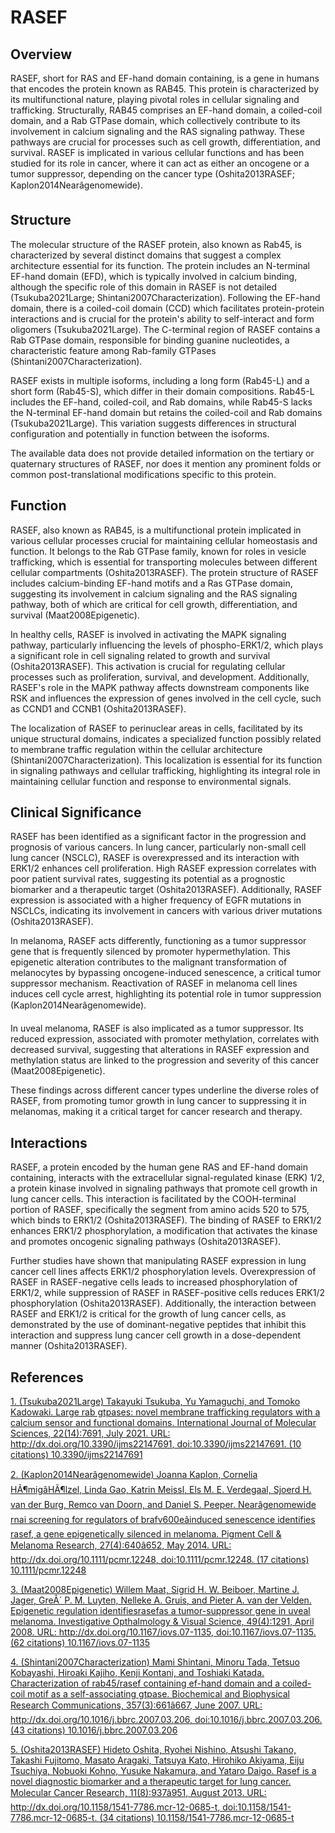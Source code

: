# RASEF

## Overview
RASEF, short for RAS and EF-hand domain containing, is a gene in humans that encodes the protein known as RAB45. This protein is characterized by its multifunctional nature, playing pivotal roles in cellular signaling and trafficking. Structurally, RAB45 comprises an EF-hand domain, a coiled-coil domain, and a Rab GTPase domain, which collectively contribute to its involvement in calcium signaling and the RAS signaling pathway. These pathways are crucial for processes such as cell growth, differentiation, and survival. RASEF is implicated in various cellular functions and has been studied for its role in cancer, where it can act as either an oncogene or a tumor suppressor, depending on the cancer type (Oshita2013RASEF; Kaplon2014Nearâgenomewide).

## Structure
The molecular structure of the RASEF protein, also known as Rab45, is characterized by several distinct domains that suggest a complex architecture essential for its function. The protein includes an N-terminal EF-hand domain (EFD), which is typically involved in calcium binding, although the specific role of this domain in RASEF is not detailed (Tsukuba2021Large; Shintani2007Characterization). Following the EF-hand domain, there is a coiled-coil domain (CCD) which facilitates protein-protein interactions and is crucial for the protein's ability to self-interact and form oligomers (Tsukuba2021Large). The C-terminal region of RASEF contains a Rab GTPase domain, responsible for binding guanine nucleotides, a characteristic feature among Rab-family GTPases (Shintani2007Characterization).

RASEF exists in multiple isoforms, including a long form (Rab45-L) and a short form (Rab45-S), which differ in their domain compositions. Rab45-L includes the EF-hand, coiled-coil, and Rab domains, while Rab45-S lacks the N-terminal EF-hand domain but retains the coiled-coil and Rab domains (Tsukuba2021Large). This variation suggests differences in structural configuration and potentially in function between the isoforms.

The available data does not provide detailed information on the tertiary or quaternary structures of RASEF, nor does it mention any prominent folds or common post-translational modifications specific to this protein.

## Function
RASEF, also known as RAB45, is a multifunctional protein implicated in various cellular processes crucial for maintaining cellular homeostasis and function. It belongs to the Rab GTPase family, known for roles in vesicle trafficking, which is essential for transporting molecules between different cellular compartments (Oshita2013RASEF). The protein structure of RASEF includes calcium-binding EF-hand motifs and a Ras GTPase domain, suggesting its involvement in calcium signaling and the RAS signaling pathway, both of which are critical for cell growth, differentiation, and survival (Maat2008Epigenetic).

In healthy cells, RASEF is involved in activating the MAPK signaling pathway, particularly influencing the levels of phospho-ERK1/2, which plays a significant role in cell signaling related to growth and survival (Oshita2013RASEF). This activation is crucial for regulating cellular processes such as proliferation, survival, and development. Additionally, RASEF's role in the MAPK pathway affects downstream components like RSK and influences the expression of genes involved in the cell cycle, such as CCND1 and CCNB1 (Oshita2013RASEF).

The localization of RASEF to perinuclear areas in cells, facilitated by its unique structural domains, indicates a specialized function possibly related to membrane traffic regulation within the cellular architecture (Shintani2007Characterization). This localization is essential for its function in signaling pathways and cellular trafficking, highlighting its integral role in maintaining cellular function and response to environmental signals.

## Clinical Significance
RASEF has been identified as a significant factor in the progression and prognosis of various cancers. In lung cancer, particularly non-small cell lung cancer (NSCLC), RASEF is overexpressed and its interaction with ERK1/2 enhances cell proliferation. High RASEF expression correlates with poor patient survival rates, suggesting its potential as a prognostic biomarker and a therapeutic target (Oshita2013RASEF). Additionally, RASEF expression is associated with a higher frequency of EGFR mutations in NSCLCs, indicating its involvement in cancers with various driver mutations (Oshita2013RASEF).

In melanoma, RASEF acts differently, functioning as a tumor suppressor gene that is frequently silenced by promoter hypermethylation. This epigenetic alteration contributes to the malignant transformation of melanocytes by bypassing oncogene-induced senescence, a critical tumor suppressor mechanism. Reactivation of RASEF in melanoma cell lines induces cell cycle arrest, highlighting its potential role in tumor suppression (Kaplon2014Nearâgenomewide).

In uveal melanoma, RASEF is also implicated as a tumor suppressor. Its reduced expression, associated with promoter methylation, correlates with decreased survival, suggesting that alterations in RASEF expression and methylation status are linked to the progression and severity of this cancer (Maat2008Epigenetic). 

These findings across different cancer types underline the diverse roles of RASEF, from promoting tumor growth in lung cancer to suppressing it in melanomas, making it a critical target for cancer research and therapy.

## Interactions
RASEF, a protein encoded by the human gene RAS and EF-hand domain containing, interacts with the extracellular signal-regulated kinase (ERK) 1/2, a protein kinase involved in signaling pathways that promote cell growth in lung cancer cells. This interaction is facilitated by the COOH-terminal portion of RASEF, specifically the segment from amino acids 520 to 575, which binds to ERK1/2 (Oshita2013RASEF). The binding of RASEF to ERK1/2 enhances ERK1/2 phosphorylation, a modification that activates the kinase and promotes oncogenic signaling pathways (Oshita2013RASEF).

Further studies have shown that manipulating RASEF expression in lung cancer cell lines affects ERK1/2 phosphorylation levels. Overexpression of RASEF in RASEF-negative cells leads to increased phosphorylation of ERK1/2, while suppression of RASEF in RASEF-positive cells reduces ERK1/2 phosphorylation (Oshita2013RASEF). Additionally, the interaction between RASEF and ERK1/2 is critical for the growth of lung cancer cells, as demonstrated by the use of dominant-negative peptides that inhibit this interaction and suppress lung cancer cell growth in a dose-dependent manner (Oshita2013RASEF).


## References


[1. (Tsukuba2021Large) Takayuki Tsukuba, Yu Yamaguchi, and Tomoko Kadowaki. Large rab gtpases: novel membrane trafficking regulators with a calcium sensor and functional domains. International Journal of Molecular Sciences, 22(14):7691, July 2021. URL: http://dx.doi.org/10.3390/ijms22147691, doi:10.3390/ijms22147691. (10 citations) 10.3390/ijms22147691](https://doi.org/10.3390/ijms22147691)

[2. (Kaplon2014Nearâgenomewide) Joanna Kaplon, Cornelia HÃ¶migâHÃ¶lzel, Linda Gao, Katrin Meissl, Els M. E. Verdegaal, Sjoerd H. van der Burg, Remco van Doorn, and Daniel S. Peeper. Nearâgenomewide <scp>rna</scp>i screening for regulators of <scp>brafv</scp>600eâinduced senescence identifies <scp>rasef</scp>, a gene epigenetically silenced in melanoma. Pigment Cell &amp; Melanoma Research, 27(4):640â652, May 2014. URL: http://dx.doi.org/10.1111/pcmr.12248, doi:10.1111/pcmr.12248. (17 citations) 10.1111/pcmr.12248](https://doi.org/10.1111/pcmr.12248)

[3. (Maat2008Epigenetic) Willem Maat, Sigrid H. W. Beiboer, Martine J. Jager, GreÂ´ P. M. Luyten, Nelleke A. Gruis, and Pieter A. van der Velden. Epigenetic regulation identifiesrasefas a tumor-suppressor gene in uveal melanoma. Investigative Opthalmology &amp; Visual Science, 49(4):1291, April 2008. URL: http://dx.doi.org/10.1167/iovs.07-1135, doi:10.1167/iovs.07-1135. (62 citations) 10.1167/iovs.07-1135](https://doi.org/10.1167/iovs.07-1135)

[4. (Shintani2007Characterization) Mami Shintani, Minoru Tada, Tetsuo Kobayashi, Hiroaki Kajiho, Kenji Kontani, and Toshiaki Katada. Characterization of rab45/rasef containing ef-hand domain and a coiled-coil motif as a self-associating gtpase. Biochemical and Biophysical Research Communications, 357(3):661â667, June 2007. URL: http://dx.doi.org/10.1016/j.bbrc.2007.03.206, doi:10.1016/j.bbrc.2007.03.206. (43 citations) 10.1016/j.bbrc.2007.03.206](https://doi.org/10.1016/j.bbrc.2007.03.206)

[5. (Oshita2013RASEF) Hideto Oshita, Ryohei Nishino, Atsushi Takano, Takashi Fujitomo, Masato Aragaki, Tatsuya Kato, Hirohiko Akiyama, Eiju Tsuchiya, Nobuoki Kohno, Yusuke Nakamura, and Yataro Daigo. Rasef is a novel diagnostic biomarker and a therapeutic target for lung cancer. Molecular Cancer Research, 11(8):937â951, August 2013. URL: http://dx.doi.org/10.1158/1541-7786.mcr-12-0685-t, doi:10.1158/1541-7786.mcr-12-0685-t. (34 citations) 10.1158/1541-7786.mcr-12-0685-t](https://doi.org/10.1158/1541-7786.mcr-12-0685-t)